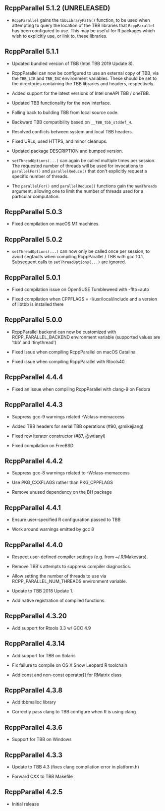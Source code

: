 ## RcppParallel 5.1.2 (UNRELEASED)

* `RcppParallel` gains the `tbbLibraryPath()` function, to be used when attempting
  to query the location of the TBB libraries that `RcppParallel` has been
  configured to use. This may be useful for R packages which wish to explicitly
  use, or link to, these libraries.

## RcppParallel 5.1.1

* Updated bundled version of TBB (Intel TBB 2019 Update 8).

* RcppParallel can now be configured to use an external copy of TBB, via the
  `TBB_LIB` and `TBB_INC` environment variables. These should be set to the
  directories containing the TBB libraries and headers, respectively.
  
* Added support for the latest versions of Intel oneAPI TBB / oneTBB.

* Updated TBB functionality for the new interface.

* Falling back to building TBB from local source code.

* Backward TBB compatibility based on `__TBB_tbb_stddef_H`.

* Resolved conflicts between system and local TBB headers.

* Fixed URLs, used HTTPS, and minor cleanups.

* Updated package DESCRIPTION and bumped version.

* `setThreadOptions(...)` can again be called multiple times per session.
  The requested number of threads will be used for invocations to `parallelFor()`
  and `parallelReduce()` that don't explicitly request a specific number of threads.
  
* The `parallelFor()` and `parallelReduce()` functions gain the `numThreads`
  argument, allowing one to limit the number of threads used for a
  particular computation.

## RcppParallel 5.0.3

* Fixed compilation on macOS M1 machines.

## RcppParallel 5.0.2

* `setThreadOptions(...)` can now only be called once per session, to avoid
  segfaults when compiling RcppParallel / TBB with gcc 10.1. Subsequent
  calls to `setThreadOptions(...)` are ignored.

## RcppParallel 5.0.1

* Fixed compilation issue on OpenSUSE Tumbleweed with -flto=auto

* Fixed compilation when CPPFLAGS = -I/usr/local/include and a version
  of libtbb is installed there

## RcppParallel 5.0.0

* RcppParallel backend can now be customized with RCPP_PARALLEL_BACKEND
  environment variable (supported values are 'tbb' and 'tinythread')
  
* Fixed issue when compiling RcppParallel on macOS Catalina

* Fixed issue when compiling RcppParallel with Rtools40

## RcppParallel 4.4.4

* Fixed an issue when compiling RcppParallel with clang-9 on Fedora

## RcppParallel 4.4.3

* Suppress gcc-9 warnings related -Wclass-memaccess

* Added TBB headers for serial TBB operations (#90, @mikejiang)

* Fixed row iterator constructor (#87, @wtianyi)

* Fixed compilation on FreeBSD

## RcppParallel 4.4.2

* Suppress gcc-8 warnings related to -Wclass-memaccess

* Use PKG_CXXFLAGS rather than PKG_CPPFLAGS

* Remove unused dependency on the BH package

## RcppParallel 4.4.1

* Ensure user-specified R configuration passed to TBB

* Work around warnings emitted by gcc 8

## RcppParallel 4.4.0

* Respect user-defined compiler settings (e.g. from ~/.R/Makevars).

* Remove TBB's attempts to suppress compiler diagnostics.

* Allow setting the number of threads to use via RCPP_PARALLEL_NUM_THREADS
  environment variable.

* Update to TBB 2018 Update 1.

* Add native registration of compiled functions.

## RcppParallel 4.3.20

* Add support for Rtools 3.3 w/ GCC 4.9

## RcppParallel 4.3.14

* Add support for TBB on Solaris

* Fix failure to compile on OS X Snow Leopard R toolchain

* Add const and non-const operator[] for RMatrix class

## RcppParallel 4.3.8

* Add tbbmalloc library

* Correctly pass clang to TBB configure when R is using clang

## RcppParallel 4.3.6

* Support for TBB on Windows

## RcppParallel 4.3.3

* Update to TBB 4.3 (fixes clang compilation error in platform.h)

* Forward CXX to TBB Makefile

## RcppParallel 4.2.5

* Initial release
